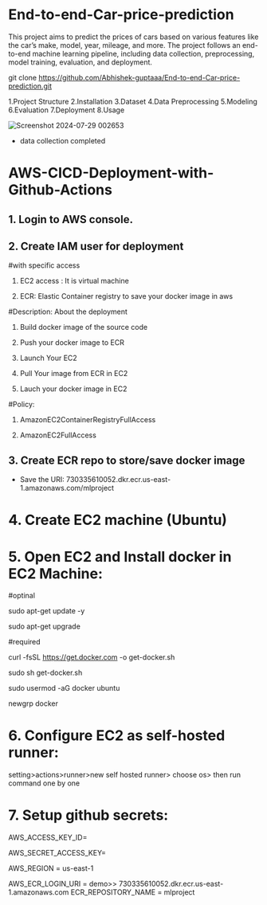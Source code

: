 # End-to-end-Car-price-prediction
This project aims to predict the prices of cars based on various features like the car’s make, model, year, mileage, and more. The project follows an end-to-end machine learning pipeline, including data collection, preprocessing, model training, evaluation, and deployment.

git clone https://github.com/Abhishek-guptaaa/End-to-end-Car-price-prediction.git

1.Project Structure
2.Installation
3.Dataset
4.Data Preprocessing
5.Modeling
6.Evaluation
7.Deployment
8.Usage


![Screenshot 2024-07-29 002653](https://github.com/user-attachments/assets/ec0eadc5-d01f-44d7-92b2-179c4e5c6478)



- data collection completed



# AWS-CICD-Deployment-with-Github-Actions
## 1. Login to AWS console.

## 2. Create IAM user for deployment

#with specific access

1. EC2 access : It is virtual machine

2. ECR: Elastic Container registry to save your docker image in aws


#Description: About the deployment

1. Build docker image of the source code

2. Push your docker image to ECR

3. Launch Your EC2 

4. Pull Your image from ECR in EC2

5. Lauch your docker image in EC2

#Policy:

1. AmazonEC2ContainerRegistryFullAccess

2. AmazonEC2FullAccess

## 3. Create ECR repo to store/save docker image
- Save the URI: 730335610052.dkr.ecr.us-east-1.amazonaws.com/mlproject

# 4. Create EC2 machine (Ubuntu)

# 5. Open EC2 and Install docker in EC2 Machine:

#optinal

sudo apt-get update -y

sudo apt-get upgrade

#required

curl -fsSL https://get.docker.com -o get-docker.sh

sudo sh get-docker.sh

sudo usermod -aG docker ubuntu

newgrp docker

# 6. Configure EC2 as self-hosted runner:
setting>actions>runner>new self hosted runner> choose os> then run command one by one

# 7. Setup github secrets:
AWS_ACCESS_KEY_ID=

AWS_SECRET_ACCESS_KEY=

AWS_REGION = us-east-1

AWS_ECR_LOGIN_URI = demo>>  730335610052.dkr.ecr.us-east-1.amazonaws.com
ECR_REPOSITORY_NAME = mlproject

